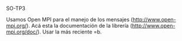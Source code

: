  SO-TP3


Usamos Open MPI para el manejo de los mensajes (http://www.open-mpi.org/).
Acá esta la documentación de la librería (http://www.open-mpi.org/doc/). Usar la más reciente =b.